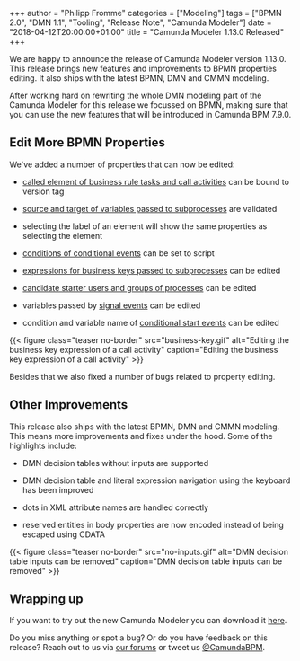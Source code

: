 +++
author = "Philipp Fromme"
categories = ["Modeling"]
tags = ["BPMN 2.0", "DMN 1.1", "Tooling", "Release Note", "Camunda Modeler"]
date = "2018-04-12T20:00:00+01:00"
title = "Camunda Modeler 1.13.0 Released"
+++

We are happy to announce the release of Camunda Modeler version 1.13.0. This release brings new features and improvements to BPMN properties editing. It also ships with the latest BPMN, DMN and CMMN modeling.

<!--more-->

After working hard on rewriting the whole DMN modeling part of the Camunda Modeler for this release we focussed on BPMN, making sure that you can use the new features that will be introduced in Camunda BPM 7.9.0.

## Edit More BPMN Properties

We've added a number of properties that can now be edited:

* [called element of business rule tasks and call activities](https://docs.camunda.org/manual/7.8/reference/bpmn20/subprocesses/call-activity/#calledelement-binding) can be bound to version tag

* [source and target of variables passed to subprocesses](https://docs.camunda.org/manual/7.8/reference/bpmn20/subprocesses/call-activity/#calledelement-binding) are validated

* selecting the label of an element will show the same properties as selecting the element

* [conditions of conditional events](https://docs.camunda.org/manual/latest/reference/bpmn20/events/conditional-events/#condition) can  be set to script

* [expressions for business keys passed to subprocesses](https://docs.camunda.org/manual/7.8/reference/bpmn20/subprocesses/call-activity/#passing-business-key) can be edited

* [candidate starter users and groups of processes](https://docs.camunda.org/manual/7.8/reference/bpmn20/custom-extensions/extension-attributes/#candidatestartergroups) can be edited

* variables passed by [signal events](https://docs.camunda.org/manual/7.8/reference/bpmn20/events/signal-events/#throwing-signal-events) can be edited

* condition and variable name of [conditional start events](https://docs.camunda.org/manual/7.8/reference/bpmn20/events/conditional-events/#conditional-start-event) can be edited


{{< figure class="teaser no-border" src="business-key.gif" alt="Editing the business key expression of a call activity" caption="Editing the business key expression of a call activity" >}}

Besides that we also fixed a number of bugs related to property editing.

## Other Improvements

This release also ships with the latest BPMN, DMN and CMMN modeling. This means more improvements and fixes under the hood. Some of the highlights include:

* DMN decision tables without inputs are supported

* DMN decision table and literal expression navigation using the keyboard has been improved

* dots in XML attribute names are handled correctly

* reserved entities in body properties are now encoded instead of being escaped using CDATA

{{< figure class="teaser no-border" src="no-inputs.gif" alt="DMN decision table inputs can be removed" caption="DMN decision table inputs can be removed" >}}

## Wrapping up

If you want to try out the new Camunda Modeler you can download it [here](https://camunda.org/release/camunda-modeler/1.13.0/).

Do you miss anything or spot a bug? Or do you have feedback on this release? Reach out to us via [our forums](https://forum.camunda.org/c/modeler) or tweet us [@CamundaBPM](https://twitter.com/CamundaBPM).
